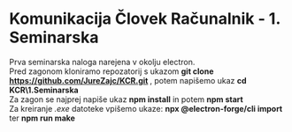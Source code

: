 # Komunikacija Človek Računalnik - 1. Seminarska
Prva seminarska naloga narejena v okolju electron.<br> 
Pred zagonom kloniramo repozatorij s ukazom <b> git clone https://github.com/JureZajc/KCR.git </b>, potem napišemo ukaz <b> cd KCR\1.Seminarska </b></br>
Za zagon se najprej napiše ukaz <b>npm install</b> in potem <b>npm start</b><br>
Za kreiranje <i>.exe</i> datoteke vpišemo ukaze: <b>npx @electron-forge/cli import</b> ter <b>npm run make</b>
